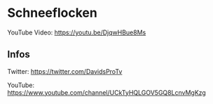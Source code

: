 # Schneeflocken

YouTube Video: https://youtu.be/DjqwHBue8Ms


## Infos

Twitter: https://twitter.com/DavidsProTv

YouTube: https://www.youtube.com/channel/UCkTyHQLGOV5GQ8LcnvMgKzg
